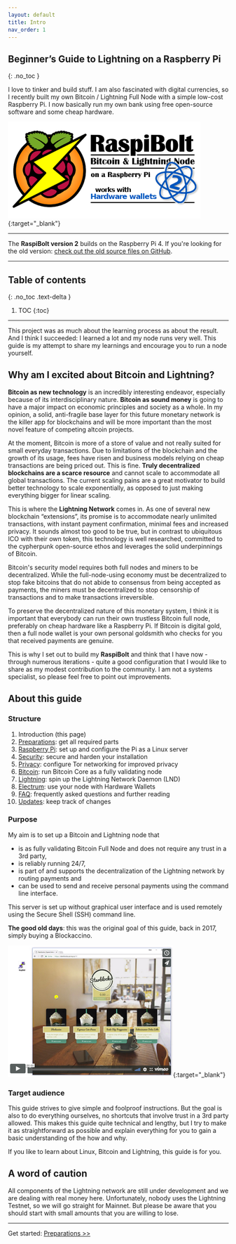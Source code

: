 ```yaml
---
layout: default
title: Intro
nav_order: 1
---
```

<!-- markdownlint-disable MD014 MD022 MD025 MD033 MD040 -->

## Beginner’s Guide to ️Lightning️ on a Raspberry Pi
{: .no_toc }

I love to tinker and build stuff.
I am also fascinated with digital currencies, so I recently built my own Bitcoin / Lightning Full Node with a simple low-cost Raspberry Pi.
I now basically run my own bank using free open-source software and some cheap hardware.

![RaspiBolt Logo](images/00_raspibolt_v2_banner_440.png){:target="_blank"}

---

The **RaspiBolt version 2** builds on the Raspberry Pi 4. If you're looking for the old version: [check out the old source files on GitHub](https://github.com/Stadicus/RaspiBolt/blob/1.0/index.md).

---

## Table of contents
{: .no_toc .text-delta }

1. TOC
{:toc}

---

This project was as much about the learning process as about the result.
And I think I succeeded: I learned a lot and my node runs very well.
This guide is my attempt to share my learnings and encourage you to run a node yourself.

## Why am I excited about Bitcoin and Lightning?

**Bitcoin as new technology** is an incredibly interesting endeavor, especially because of its interdisciplinary nature.
**Bitcoin as sound money** is going to have a major impact on economic principles and society as a whole.
In my opinion, a solid, anti-fragile base layer for this future monetary network is the killer app for blockchains and will be more important than the most novel feature of competing altcoin projects.

At the moment, Bitcoin is more of a store of value and not really suited for small everyday transactions.
Due to limitations of the blockchain and the growth of its usage, fees have risen and business models relying on cheap transactions are being priced out.
This is fine.
**Truly decentralized blockchains are a scarce resource** and cannot scale to accommodate all global transactions.
The current scaling pains are a great motivator to build better technology to scale exponentially, as opposed to just making everything bigger for linear scaling.

This is where the **Lightning Network** comes in.
As one of several new blockchain “extensions”, its promise is to accommodate nearly unlimited transactions, with instant payment confirmation, minimal fees and increased privacy.
It sounds almost too good to be true, but in contrast to ubiquitous ICO with their own token, this technology is well researched, committed to the cypherpunk open-source ethos and leverages the solid underpinnings of Bitcoin.

Bitcoin's security model requires both full nodes and miners to be decentralized.
While the full-node-using economy must be decentralized to stop fake bitcoins that do not abide to consensus from being accepted as payments, the miners must be  decentralized to stop censorship of transactions and to make transactions irreversible.

To preserve the decentralized nature of this monetary system, I think it is important that everybody can run their own trustless Bitcoin full node, preferably on cheap hardware like a Raspberry Pi.
If Bitcoin is digital gold, then a full node wallet is your own personal goldsmith who checks for you that received payments are genuine.

This is why I set out to build my **RaspiBolt** and think that I have now - through numerous iterations - quite a good configuration that I would like to share as my modest contribution to the community.
I am not a systems specialist, so please feel free to point out improvements.

## About this guide

### Structure

1. Introduction (this page)
1. [Preparations](raspibolt_10_preparations.md): get all required parts
1. [Raspberry Pi](raspibolt_20_pi.md): set up and configure the Pi as a Linux server
1. [Security](raspibolt_21_security.md): secure and harden your installation
1. [Privacy](raspibolt_22_privacy.md): configure Tor networking for improved privacy
1. [Bitcoin](raspibolt_30_bitcoin.md): run Bitcoin Core as a fully validating node
1. [Lightning](raspibolt_40_lnd.md): spin up the Lightning Network Daemon (LND)
1. [Electrum](raspibolt_50_electrs.md): use your node with Hardware Wallets
1. [FAQ](raspibolt_faq.md): frequently asked questions and further reading
1. [Updates](raspibolt_updates.md): keep track of changes

### Purpose

My aim is to set up a Bitcoin and Lightning node that

* is as fully validating Bitcoin Full Node and does not require any trust in a 3rd party,
* is reliably running 24/7,
* is part of and supports the decentralization of the Lightning network by routing payments and
* can be used to send and receive personal payments using the command line interface.

This server is set up without graphical user interface and is used remotely using the Secure Shell (SSH) command line.

**The good old days**: this was the original goal of this guide, back in 2017, simply buying a Blockaccino.

[![Buying a Blockaccino](images/00_blockaccino_goal.png)](https://vimeo.com/258395303){:target="_blank"}

### Target audience

This guide strives to give simple and foolproof instructions.
But the goal is also to do everything ourselves, no shortcuts that involve trust in a 3rd party allowed.
This makes this guide quite technical and lengthy, but I try to make it as straightforward as possible and explain everything for you to gain a basic understanding of the how and why.

If you like to learn about Linux, Bitcoin and Lightning, this guide is for you.

## A word of caution
All components of the Lightning network are still under development and we are dealing with real money here.
Unfortunately, nobody uses the Lightning Testnet, so we will go straight for Mainnet.
But please be aware that you should start with small amounts that you are willing to lose.

---

Get started: [Preparations >>](raspibolt_10_preparations.md)
